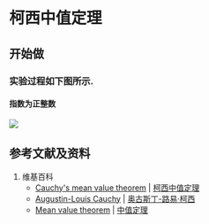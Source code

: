 # 柯西中值定理

## 开始做

### 实验过程如下图所示.

#### 指数为正整数

![](/images/微分/微分中值定理和导数的应用/柯西中值定理/1a1.jpg)

## 参考文献及资料

1. 维基百科
	- [Cauchy's mean value theorem](https://en.wikipedia.org/wiki/Mean_value_theorem#Proof_of_Cauchy's_mean_value_theorem) | [柯西中值定理](https://zh.wikipedia.org/wiki/柯西中值定理) 
	- [Augustin-Louis Cauchy](https://en.wikipedia.org/wiki/Augustin-Louis_Cauchy) | [奥古斯丁-路易·柯西](https://zh.wikipedia.org/wiki/奥古斯丁-路易·柯西) 
	- [Mean value theorem](https://en.wikipedia.org/wiki/Mean_value_theorem) | [中值定理](https://zh.wikipedia.org/wiki/中值定理) 